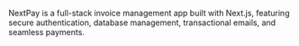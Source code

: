 NextPay is a full-stack invoice management app built with Next.js, featuring secure authentication, database management, transactional emails, and seamless payments.
